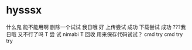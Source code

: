 # hysssx
什么鬼
能不能用啊 删除一个试试
我日哦 
好
上传尝试 成功
下载尝试 成功
???我日哦 又不行了吗
T 尝 试
nimabi
T 回收
用来保存代码试试？
cmd try
cmd try try